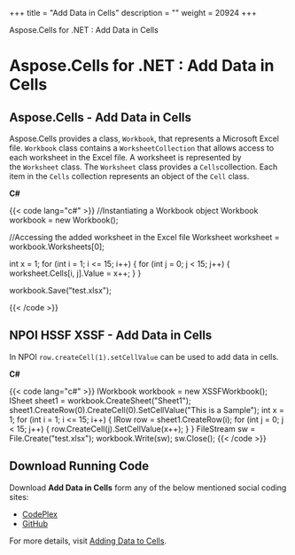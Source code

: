 +++
title = "Add Data in Cells" 
description = "" 
weight = 20924 
+++

Aspose.Cells for .NET : Add Data in Cells  

# Aspose.Cells for .NET : Add Data in Cells


## Aspose.Cells - Add Data in Cells

Aspose.Cells provides a class, `Workbook`, that represents a Microsoft Excel file. `Workbook` class contains a `WorksheetCollection` that allows access to each worksheet in the Excel file. A worksheet is represented by the `Worksheet` class. The `Worksheet` class provides a `Cells`collection. Each item in the `Cells` collection represents an object of the `Cell` class.

**C#**

{{< code lang="c#" >}}
//Instantiating a Workbook object
Workbook workbook = new Workbook();

//Accessing the added worksheet in the Excel file
Worksheet worksheet = workbook.Worksheets[0];

int x = 1;
for (int i = 1; i <= 15; i++)
{
    for (int j = 0; j < 15; j++)
    {
        worksheet.Cells[i, j].Value = x++;
    }
}

workbook.Save("test.xlsx");

{{< /code >}}

## NPOI HSSF XSSF - Add Data in Cells

In NPOI `row.createCell(1).setCellValue` can be used to add data in cells.

**C#**

{{< code lang="c#" >}}
IWorkbook workbook = new XSSFWorkbook();
ISheet sheet1 = workbook.CreateSheet("Sheet1");
sheet1.CreateRow(0).CreateCell(0).SetCellValue("This is a Sample");
int x = 1;
for (int i = 1; i <= 15; i++)
{
	IRow row = sheet1.CreateRow(i);
	for (int j = 0; j < 15; j++)
	{
		row.CreateCell(j).SetCellValue(x++);
	}
}
FileStream sw = File.Create("test.xlsx");
workbook.Write(sw);
sw.Close();
{{< /code >}}

## Download Running Code

Download **Add Data in Cells** form any of the below mentioned social coding sites:

*   [CodePlex](https://asposenpoi.codeplex.com/downloads/get/1479039)
*   [GitHub](https://github.com/aspose-cells/Aspose.Cells-for-.NET/releases/download/Aspose.Cells_vs_NPOI_1.0/Add.Data.In.Cells.Aspose.Cells.zip)

For more details, visit [Adding Data to Cells](http://www.aspose.com/docs/display/cellsnet/Adding+Data+to+Cells).

